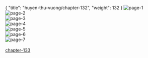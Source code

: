 { "title": "huyen-thu-vuong/chapter-132", "weight": 132 }
<img src="huyen-thu-vuong_0132_01-7edcf53a5cef4074e3e1307d96c7c7a6.webp" alt="page-1" origin="https://3.bp.blogspot.com/-fSiNAZZWYCg/WANuui35p5I/AAAAAAALEp0/PrgaMW0Y05E/s0/Huyen-Thu-Vuong-Chapter-132-P-2.jpg"><br/>
<img src="huyen-thu-vuong_0132_02-191c9e0784f1df083d68d0e88fa5cbe6.webp" alt="page-2" origin="https://3.bp.blogspot.com/-b7_Y1FsGGGE/WANuvnKC_MI/AAAAAAALEp4/Sr2tBtFcLcc/s0/Huyen-Thu-Vuong-Chapter-132-P-3.jpg"><br/>
<img src="huyen-thu-vuong_0132_03-bc8e04917073bc4bb71f42c307297755.webp" alt="page-3" origin="https://3.bp.blogspot.com/-oodzhu31ke8/WANuwstLowI/AAAAAAALEp8/XpLBEf4F0uc/s0/Huyen-Thu-Vuong-Chapter-132-P-4.jpg"><br/>
<img src="huyen-thu-vuong_0132_04-2fcfc16122f455f174663cdc4785d1b1.webp" alt="page-4" origin="https://3.bp.blogspot.com/-BdBJzitv2E4/WANuxspgzgI/AAAAAAALEqA/cOwcWiUvqfE/s0/Huyen-Thu-Vuong-Chapter-132-P-5.jpg"><br/>
<img src="huyen-thu-vuong_0132_05-80b75446cd28431f3ae408847d921670.webp" alt="page-5" origin="https://3.bp.blogspot.com/-G9PzzMpU_GA/WANuy2LgjII/AAAAAAALEqE/DWrEWpkMKNc/s0/Huyen-Thu-Vuong-Chapter-132-P-6.jpg"><br/>
<img src="huyen-thu-vuong_0132_06-c48c128eea95eaabef4df118db94614b.webp" alt="page-6" origin="https://3.bp.blogspot.com/-bx8vnG2EKss/WANuz0x7YgI/AAAAAAALEqI/TIGer124HW0/s0/Huyen-Thu-Vuong-Chapter-132-P-7.jpg"><br/>
<img src="huyen-thu-vuong_0132_07-c64d812706a447a0914ccb14e33b5ea0.webp" alt="page-7" origin="https://3.bp.blogspot.com/-34J_5gWENP8/WANu071g1ZI/AAAAAAALEqM/GNL51DJjKqE/s0/Huyen-Thu-Vuong-Chapter-132-P-8.jpg"><br/>
<br/><a class="nextchap" href="/huyen-thu-vuong/chapter-133">chapter-133</a>
